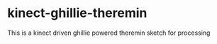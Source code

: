 kinect-ghillie-theremin
=======================

This is a kinect driven ghillie powered theremin sketch for processing

